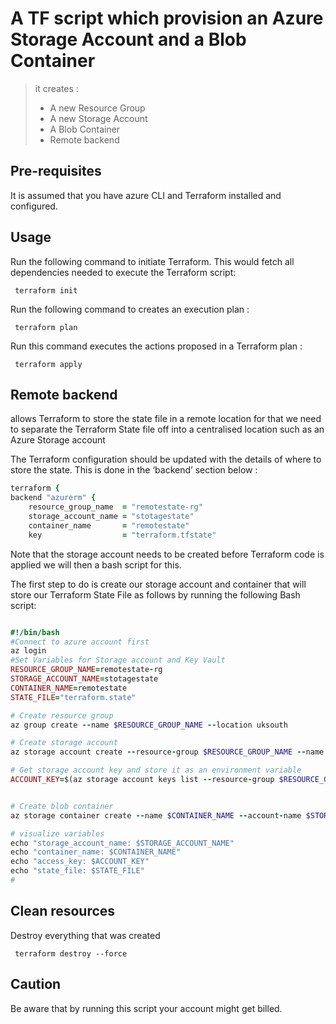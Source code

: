 #  A TF script which provision an Azure Storage Account  and a Blob Container 

> it creates :
> - A new Resource Group
> - A new Storage Account
> - A Blob Container
> - Remote backend 

## Pre-requisites

It is assumed that you have azure CLI and Terraform installed and configured. 

 
 

 ## Usage
 
 Run the following command to initiate Terraform. This would fetch all dependencies needed to execute the Terraform script:
```
 terraform init 
```

Run the following command to creates an execution plan :
```
 terraform plan 
```

Run this command executes the actions proposed in a Terraform plan :
```
 terraform apply 
```

## Remote backend

allows Terraform to store the state file in a remote location  for that we need to separate the Terraform State file off into a centralised location such as an Azure Storage account

 The Terraform configuration should be updated with the details of where to store the state. This is done in the ‘backend’ section below :

```ruby
terraform {  
backend "azurerm" {
    resource_group_name  = "remotestate-rg"
    storage_account_name = "stotagestate"
    container_name       = "remotestate"
    key                  = "terraform.tfstate"
```
       
Note that the storage account needs to be created before Terraform code is applied we will then  a bash script for this.

The first step to do  is create our storage account and container that will store our Terraform State File as follows by running the following Bash script:

 ```ruby
 
 #!/bin/bash
#Connect to azure account first
az login
#Set Variables for Storage account and Key Vault 
RESOURCE_GROUP_NAME=remotestate-rg
STORAGE_ACCOUNT_NAME=stotagestate
CONTAINER_NAME=remotestate
STATE_FILE="terraform.state"

# Create resource group
az group create --name $RESOURCE_GROUP_NAME --location uksouth

# Create storage account
az storage account create --resource-group $RESOURCE_GROUP_NAME --name $STORAGE_ACCOUNT_NAME --sku Standard_LRS --encryption-services blob

# Get storage account key and store it as an environment variable
ACCOUNT_KEY=$(az storage account keys list --resource-group $RESOURCE_GROUP_NAME --account-name $STORAGE_ACCOUNT_NAME --query '[0].value' -o tsv)


# Create blob container
az storage container create --name $CONTAINER_NAME --account-name $STORAGE_ACCOUNT_NAME --account-key $ACCOUNT_KEY

# visualize variables
echo "storage_account_name: $STORAGE_ACCOUNT_NAME"
echo "container_name: $CONTAINER_NAME"
echo "access_key: $ACCOUNT_KEY"
echo "state_file: $STATE_FILE"
#
 
   ``` 

## Clean resources

Destroy everything that was created

```
 terraform destroy --force
```

## Caution

Be aware that by running this script your account might get billed.
